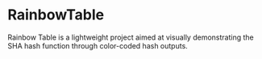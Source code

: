 # RainbowTable
Rainbow Table is a lightweight project aimed at visually demonstrating the SHA hash function through color-coded hash outputs.

